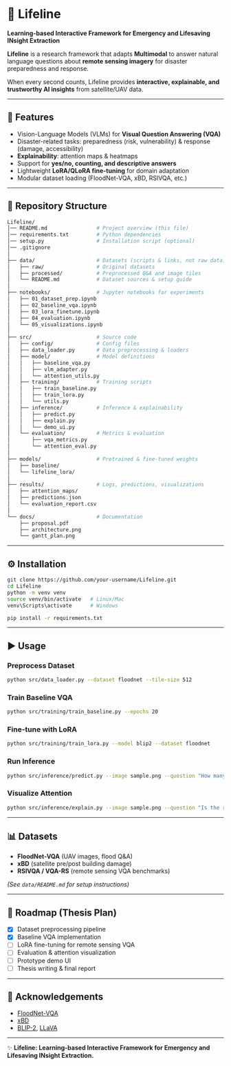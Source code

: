 # 📌 Lifeline

**Learning-based Interactive Framework for Emergency and Lifesaving INsight Extraction**

**Lifeline** is a research framework that adapts **Multimodal** to answer natural language questions about **remote sensing imagery** for disaster preparedness and response.

When every second counts, Lifeline provides **interactive, explainable, and trustworthy AI insights** from satellite/UAV data.

---

## 🚀 Features

- Vision-Language Models (VLMs) for **Visual Question Answering (VQA)**
- Disaster-related tasks: preparedness (risk, vulnerability) & response (damage, accessibility)
- **Explainability**: attention maps & heatmaps
- Support for **yes/no, counting, and descriptive answers**
- Lightweight **LoRA/QLoRA fine-tuning** for domain adaptation
- Modular dataset loading (FloodNet-VQA, xBD, RSIVQA, etc.)

---

## 📂 Repository Structure

```bash
Lifeline/
│── README.md                # Project overview (this file)
│── requirements.txt         # Python dependencies
│── setup.py                 # Installation script (optional)
│── .gitignore
│
├── data/                    # Datasets (scripts & links, not raw data)
│   ├── raw/                 # Original datasets
│   ├── processed/           # Preprocessed Q&A and image tiles
│   └── README.md            # Dataset sources & setup guide
│
├── notebooks/               # Jupyter notebooks for experiments
│   ├── 01_dataset_prep.ipynb
│   ├── 02_baseline_vqa.ipynb
│   ├── 03_lora_finetune.ipynb
│   ├── 04_evaluation.ipynb
│   └── 05_visualizations.ipynb
│
├── src/                     # Source code
│   ├── config/              # Config files
│   ├── data_loader.py       # Data preprocessing & loaders
│   ├── model/               # Model definitions
│   │   ├── baseline_vqa.py
│   │   ├── vlm_adapter.py
│   │   └── attention_utils.py
│   ├── training/            # Training scripts
│   │   ├── train_baseline.py
│   │   ├── train_lora.py
│   │   └── utils.py
│   ├── inference/           # Inference & explainability
│   │   ├── predict.py
│   │   ├── explain.py
│   │   └── demo_ui.py
│   └── evaluation/          # Metrics & evaluation
│       ├── vqa_metrics.py
│       └── attention_eval.py
│
├── models/                  # Pretrained & fine-tuned weights
│   ├── baseline/
│   └── lifeline_lora/
│
├── results/                 # Logs, predictions, visualizations
│   ├── attention_maps/
│   ├── predictions.json
│   └── evaluation_report.csv
│
└── docs/                    # Documentation
    ├── proposal.pdf
    ├── architecture.png
    └── gantt_plan.png
```

---

## ⚙️ Installation

```bash
git clone https://github.com/your-username/Lifeline.git
cd Lifeline
python -m venv venv
source venv/bin/activate   # Linux/Mac
venv\Scripts\activate      # Windows

pip install -r requirements.txt
```

---

## ▶️ Usage

### Preprocess Dataset

```bash
python src/data_loader.py --dataset floodnet --tile-size 512
```

### Train Baseline VQA

```bash
python src/training/train_baseline.py --epochs 20
```

### Fine-tune with LoRA

```bash
python src/training/train_lora.py --model blip2 --dataset floodnet
```

### Run Inference

```bash
python src/inference/predict.py --image sample.png --question "How many flooded buildings?"
```

### Visualize Attention

```bash
python src/inference/explain.py --image sample.png --question "Is the road accessible?"
```

---

## 📊 Datasets

- **FloodNet-VQA** (UAV images, flood Q\&A)
- **xBD** (satellite pre/post building damage)
- **RSIVQA / VQA-RS** (remote sensing VQA benchmarks)

_(See `data/README.md` for setup instructions)_

---

## 📅 Roadmap (Thesis Plan)

- [x] Dataset preprocessing pipeline
- [x] Baseline VQA implementation
- [ ] LoRA fine-tuning for remote sensing VQA
- [ ] Evaluation & attention visualization
- [ ] Prototype demo UI
- [ ] Thesis writing & final report

---

## 🙌 Acknowledgements

- [FloodNet-VQA](https://github.com/BinaLab/FloodNet)
- [xBD](https://xview2.org/)
- [BLIP-2](https://github.com/salesforce/LAVIS), [LLaVA](https://llava-vl.github.io/)

---

✨ **Lifeline: Learning-based Interactive Framework for Emergency and Lifesaving INsight Extraction.**
